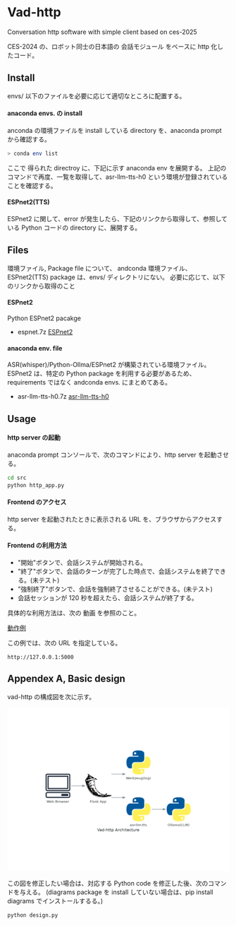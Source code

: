# Vad-http
Conversation http software with simple client based on ces-2025

CES-2024 の、ロボット同士の日本語の 会話モジュール をベースに http 化したコード。

## Install

envs/ 以下のファイルを必要に応じて適切なところに配置する。

#### anaconda envs. の install
anconda の環境ファイルを install している directory を、anaconda prompt から確認する。

```bash
> conda env list
```

ここで 得られた directroy に、下記に示す anaconda env を展開する。
上記のコマンドで再度、一覧を取得して、asr-llm-tts-h0 という環境が登録されていることを確認する。


#### ESPnet2(TTS)
ESPnet2 に関して、error が発生したら、下記のリンクから取得して、参照している Python コードの directory に、展開する。


## Files

環境ファイル, Package file について、
andconda 環境ファイル、ESPnet2(TTS) package は、envs/ ディレクトリにない。
必要に応じて、以下のリンクから取得のこと

#### ESPnet2
Python ESPnet2 pacakge
* espnet.7z
[ESPnet2](https://drive.google.com/file/d/1uRfDOklI5dzoTO5_khvvBd1IRUmeM1LH/view?usp=sharing)


#### anaconda env. file
ASR(whisper)/Python-Ollma/ESPnet2 が構築されている環境ファイル。
ESPnet2 は、特定の Python package を利用する必要があるため、requirements ではなく andconda envs. にまとめてある。
* asr-llm-tts-h0.7z
[asr-llm-tts-h0](https://drive.google.com/file/d/16jkCv0I_4FtVR3X8BJ15EFA7V9wDlgne/view?usp=sharing)



## Usage

#### http server の起動
anaconda prompt コンソールで、次のコマンドにより、http server を起動させる。

```bash
cd src
python http_app.py
```


#### Frontend のアクセス
http server を起動されたときに表示される URL を、ブラウザからアクセスする。


#### Frontend の利用方法

* "開始"ボタンで、会話システムが開始される。
* "終了"ボタンで、会話のターンが完了した時点で、会話システムを終了できる。(未テスト)
* "強制終了"ボタンで、会話を強制終了させることができる。(未テスト)
* 会話セッションが 120 秒を超えたら、会話システムが終了する。

具体的な利用方法は、次の 動画 を参照のこと。

[動作例](https://microsjp.sharepoint.com/:v:/s/BlockchainLab/ET-6OcZKe8pErGmHXwqJO6sBP7LppPz9k_2ZqTT1CwC7uQ?e=MpoxHm)

この例では、次の URL を指定している。

```
http://127.0.0.1:5000
```

## Appendex A, Basic design

vad-http の構成図を次に示す。

![Vad-http アーキテクチャ](figs/vad-http_architecture.png)


この図を修正したい場合は、対応する Python code を修正した後、次のコマンドを与える。
(diagrams package を install していない場合は、pip install diagrams でインストールするる。)

```bash
python design.py
```

